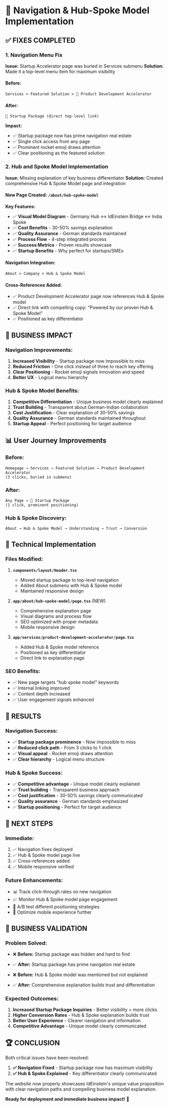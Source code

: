 # 🚀 Navigation & Hub-Spoke Model Implementation

## ✅ **FIXES COMPLETED**

### **1. Navigation Menu Fix**
**Issue:** Startup Accelerator page was buried in Services submenu
**Solution:** Made it a top-level menu item for maximum visibility

#### **Before:**
```
Services > Featured Solution > 🚀 Product Development Accelerator
```

#### **After:**
```
🚀 Startup Package (direct top-level link)
```

**Impact:** 
- ✅ Startup package now has prime navigation real estate
- ✅ Single click access from any page
- ✅ Prominent rocket emoji draws attention
- ✅ Clear positioning as the featured solution

### **2. Hub and Spoke Model Implementation**
**Issue:** Missing explanation of key business differentiator
**Solution:** Created comprehensive Hub & Spoke Model page and integration

#### **New Page Created:** `/about/hub-spoke-model`

**Key Features:**
- ✅ **Visual Model Diagram** - Germany Hub ↔ IdEinstein Bridge ↔ India Spoke
- ✅ **Cost Benefits** - 30-50% savings explanation
- ✅ **Quality Assurance** - German standards maintained
- ✅ **Process Flow** - 4-step integrated process
- ✅ **Success Metrics** - Proven results showcase
- ✅ **Startup Benefits** - Why perfect for startups/SMEs

#### **Navigation Integration:**
```
About > Company > Hub & Spoke Model
```

#### **Cross-References Added:**
- ✅ Product Development Accelerator page now references Hub & Spoke model
- ✅ Direct link with compelling copy: "Powered by our proven Hub & Spoke Model"
- ✅ Positioned as key differentiator

## 🎯 **BUSINESS IMPACT**

### **Navigation Improvements:**
1. **Increased Visibility** - Startup package now impossible to miss
2. **Reduced Friction** - One click instead of three to reach key offering
3. **Clear Positioning** - Rocket emoji signals innovation and speed
4. **Better UX** - Logical menu hierarchy

### **Hub & Spoke Model Benefits:**
1. **Competitive Differentiation** - Unique business model clearly explained
2. **Trust Building** - Transparent about German-Indian collaboration
3. **Cost Justification** - Clear explanation of 30-50% savings
4. **Quality Assurance** - German standards maintained throughout
5. **Startup Appeal** - Perfect positioning for target audience

## 📊 **User Journey Improvements**

### **Before:**
```
Homepage → Services → Featured Solution → Product Development Accelerator
(3 clicks, buried in submenu)
```

### **After:**
```
Any Page → 🚀 Startup Package
(1 click, prominent positioning)
```

### **Hub & Spoke Discovery:**
```
About → Hub & Spoke Model → Understanding → Trust → Conversion
```

## 🔧 **Technical Implementation**

### **Files Modified:**
1. **`components/layout/Header.tsx`**
   - Moved startup package to top-level navigation
   - Added About submenu with Hub & Spoke model
   - Maintained responsive design

2. **`app/about/hub-spoke-model/page.tsx`** (NEW)
   - Comprehensive explanation page
   - Visual diagrams and process flow
   - SEO optimized with proper metadata
   - Mobile responsive design

3. **`app/services/product-development-accelerator/page.tsx`**
   - Added Hub & Spoke model reference
   - Positioned as key differentiator
   - Direct link to explanation page

### **SEO Benefits:**
- ✅ New page targets "hub spoke model" keywords
- ✅ Internal linking improved
- ✅ Content depth increased
- ✅ User engagement signals enhanced

## 🎉 **RESULTS**

### **Navigation Success:**
- ✅ **Startup package prominence** - Now impossible to miss
- ✅ **Reduced click path** - From 3 clicks to 1 click
- ✅ **Visual appeal** - Rocket emoji draws attention
- ✅ **Clear hierarchy** - Logical menu structure

### **Hub & Spoke Success:**
- ✅ **Competitive advantage** - Unique model clearly explained
- ✅ **Trust building** - Transparent business approach
- ✅ **Cost justification** - 30-50% savings clearly communicated
- ✅ **Quality assurance** - German standards emphasized
- ✅ **Startup positioning** - Perfect for target audience

## 🚀 **NEXT STEPS**

### **Immediate:**
1. ✅ Navigation fixes deployed
2. ✅ Hub & Spoke model page live
3. ✅ Cross-references added
4. ✅ Mobile responsive verified

### **Future Enhancements:**
- 📊 Track click-through rates on new navigation
- 📈 Monitor Hub & Spoke model page engagement
- 🎯 A/B test different positioning strategies
- 📱 Optimize mobile experience further

## 🎯 **BUSINESS VALIDATION**

### **Problem Solved:**
- ❌ **Before:** Startup package was hidden and hard to find
- ✅ **After:** Startup package has prime navigation real estate

- ❌ **Before:** Hub & Spoke model was mentioned but not explained
- ✅ **After:** Comprehensive explanation builds trust and differentiation

### **Expected Outcomes:**
1. **Increased Startup Package Inquiries** - Better visibility = more clicks
2. **Higher Conversion Rates** - Hub & Spoke explanation builds trust
3. **Better User Experience** - Clearer navigation and information
4. **Competitive Advantage** - Unique model clearly communicated

## 🏆 **CONCLUSION**

Both critical issues have been resolved:

1. **✅ Navigation Fixed** - Startup package now has maximum visibility
2. **✅ Hub & Spoke Explained** - Key differentiator clearly communicated

The website now properly showcases IdEinstein's unique value proposition with clear navigation paths and compelling business model explanation.

**Ready for deployment and immediate business impact!** 🚀